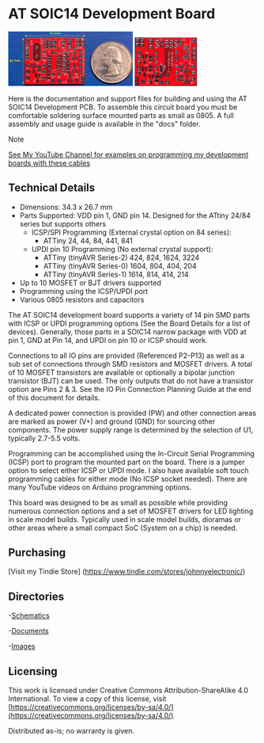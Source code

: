 # AT SOIC14 Development Board

<img src="img/ATSOIC14_r1_pcb_f.jpg" width="50%">
<img src="img/ATSOIC14_r1_pcb_b.jpg" width="25%">

Here is the documentation and support files for building and using the AT SOIC14 Development PCB. 
To assemble this circuit board you must be comfortable soldering surface mounted parts as small as 0805.
A full assembly and usage guide is available in the "docs" folder.
 
> [!NOTE]
> [See My YouTube Channel for examples on programming my development boards with these cables](https://www.youtube.com/@Johnny_Electronic/playlists)

## Technical Details

* Dimensions: 34.3 x 26.7 mm
* Parts Supported: VDD pin 1, GND pin 14. Designed for the ATtiny 24/84 series but supports others
   - ICSP/SPI Programming (External crystal option on 84 series):
     - ATTiny 24, 44, 84, 441, 841
   - UPDI pin 10 Programming (No external crystal support):
     - ATTiny (tinyAVR Series-2) 424, 824, 1624, 3224
     - ATTiny (tinyAVR Series-0) 1604, 804, 404, 204
     - ATTiny (tinyAVR Series-1) 1614, 814, 414, 214
* Up to 10 MOSFET or BJT drivers supported
* Programming using the ICSP/UPDI port
* Various 0805 resistors and capacitors

The AT SOIC14 development board supports a variety of 14 pin SMD parts with ICSP or UPDI programming options (See the Board Details for a list of devices). Generally, those parts in a SOIC14 narrow package with VDD at pin 1, GND at Pin 14, and UPDI on pin 10 or ICSP should work.  

Connections to all IO pins are provided (Referenced P2-P13) as well as a sub set of connections through SMD resistors and MOSFET drivers. A total of 10 MOSFET transistors are available or optionally a bipolar junction transistor (BJT) can be used. The only outputs that do not have a transistor option are Pins 2 & 3. See the IO Pin Connection Planning Guide at the end of this document for details.

A dedicated power connection is provided (PW) and other connection areas are marked as power (V+) and ground (GND) for sourcing other components. The power supply range is determined by the selection of U1, typically 2.7-5.5 volts. 

Programming can be accomplished using the In-Circuit Serial Programming (ICSP) port to program the mounted part on the board. There is a jumper option to select either ICSP or UPDI mode. I also have available soft touch programming cables for either mode (No ICSP socket needed). There are many YouTube videos on Arduino programming options.

This board was designed to be as small as possible while providing numerous connection options and a set of MOSFET drivers for LED lighting in scale model builds. Typically used in scale model builds, dioramas or other areas where a small compact SoC (System on a chip) is needed.


## Purchasing
[Visit my Tindie Store] (https://www.tindie.com/stores/johnnyelectronic/)



## Directories

-[Schematics](schematics/)

-[Documents](doc/)

-[Images](img/)


## Licensing

This work is licensed under Creative Commons Attribution-ShareAlike 4.0 International. 
To view a copy of this license, visit [https://creativecommons.org/licenses/by-sa/4.0/](https://creativecommons.org/licenses/by-sa/4.0/)

Distributed as-is; no warranty is given.






